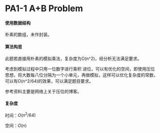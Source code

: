 # PA1-1 A+B Problem

#### 使用数据结构

朴素的数组，未作封装。

#### 算法构思

此题若直接用朴素的模拟乘法，复杂度为O(n^2)，经分析无法满足要求。

考虑到模拟过程中只用一位数字进行乘积 进位，可以有优化的空间，即使用压位思想，将大数每八位分隔为一个小单元，再做模拟，这样可以优化复杂度的常数，可以有O(n^2/64)的效果，可以满足题目要求。

参考资料主要是网络上关于压位的博客。

#### 复杂度

时间：$O(n^2/64)$

空间：$O(n)$


